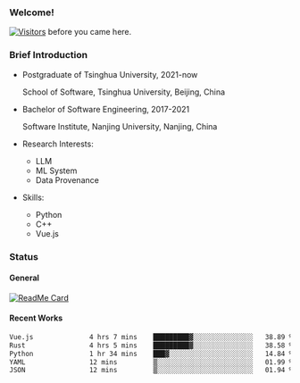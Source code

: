 ### Welcome!

[![Visitors](https://visitor-badge.laobi.icu/badge?page_id=HermitSun.HermitSun)]() before you came here.

### Brief Introduction

- Postgraduate of Tsinghua University, 2021-now
  
  School of Software, Tsinghua University, Beijing, China

- Bachelor of Software Engineering, 2017-2021
  
  Software Institute, Nanjing University, Nanjing, China

- Research Interests:
  - LLM
  - ML System
  - Data Provenance

- Skills:
  - Python
  - C++
  - Vue.js

### Status

#### General

[![ReadMe Card](https://github-readme-stats.hermitsun.vercel.app/api?username=HermitSun&count_private=true&show_icons=true)]()

#### Recent Works

<!--START_SECTION:waka-->

```txt
Vue.js              4 hrs 7 mins    █████████▓░░░░░░░░░░░░░░░   38.89 %
Rust                4 hrs 5 mins    █████████▓░░░░░░░░░░░░░░░   38.58 %
Python              1 hr 34 mins    ███▓░░░░░░░░░░░░░░░░░░░░░   14.84 %
YAML                12 mins         ▒░░░░░░░░░░░░░░░░░░░░░░░░   01.99 %
JSON                12 mins         ▒░░░░░░░░░░░░░░░░░░░░░░░░   01.94 %
```

<!--END_SECTION:waka-->
